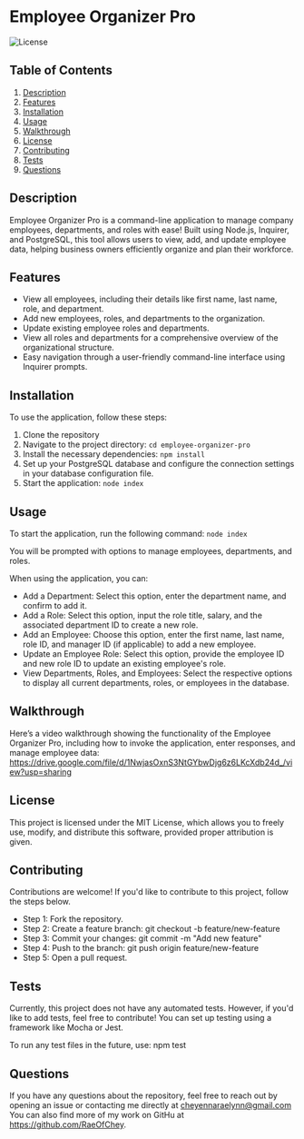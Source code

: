# Employee Organizer Pro

![License](https://img.shields.io/badge/license-MIT-brightgreen.svg)

## Table of Contents
1. [Description](#description)
2. [Features](#features)
3. [Installation](#installation)
4. [Usage](#usage)
5. [Walkthrough](#walkthrough)
6. [License](#license)
7. [Contributing](#contributing)
8. [Tests](#tests)
9. [Questions](#questions)

## Description
Employee Organizer Pro is a command-line application to manage company employees, departments, and roles with ease! Built using Node.js, Inquirer, and PostgreSQL, this tool allows users to view, add, and update employee data, helping business owners efficiently organize and plan their workforce.

## Features
- View all employees, including their details like first name, last name, role, and department.
- Add new employees, roles, and departments to the organization.
- Update existing employee roles and departments.
- View all roles and departments for a comprehensive overview of the organizational structure.
- Easy navigation through a user-friendly command-line interface using Inquirer prompts.

## Installation
To use the application, follow these steps:

1. Clone the repository
2. Navigate to the project directory: `cd employee-organizer-pro`
3. Install the necessary dependencies: `npm install`
4. Set up your PostgreSQL database and configure the connection settings in your database configuration file.
5. Start the application: `node index`

## Usage
To start the application, run the following command: `node index`

You will be prompted with options to manage employees, departments, and roles. 

When using the application, you can:
- Add a Department: Select this option, enter the department name, and confirm to add it.
- Add a Role: Select this option, input the role title, salary, and the associated department ID to create a new role.
- Add an Employee: Choose this option, enter the first name, last name, role ID, and manager ID (if applicable) to add a new employee.
- Update an Employee Role: Select this option, provide the employee ID and new role ID to update an existing employee's role.
- View Departments, Roles, and Employees: Select the respective options to display all current departments, roles, or employees in the database.

## Walkthrough
Here’s a video walkthrough showing the functionality of the Employee Organizer Pro, including how to invoke the application, enter responses, and manage employee data: https://drive.google.com/file/d/1NwjasOxnS3NtGYbwDjg6z6LKcXdb24d_/view?usp=sharing

## License
This project is licensed under the MIT License, which allows you to freely use, modify, and distribute this software, provided proper attribution is given.

## Contributing
Contributions are welcome!  If you'd like to contribute to this project, follow the steps below.

- Step 1: Fork the repository.
- Step 2: Create a feature branch: git checkout -b feature/new-feature
- Step 3: Commit your changes: git commit -m "Add new feature"
- Step 4: Push to the branch: git push origin feature/new-feature
- Step 5: Open a pull request.

## Tests
Currently, this project does not have any automated tests. However, if you'd like to add tests, feel free to contribute! You can set up testing using a framework like Mocha or Jest.

To run any test files in the future, use: npm test

## Questions
If you have any questions about the repository, feel free to reach out by opening an issue or contacting me directly at cheyennaraelynn@gmail.com You can also find more of my work on GitHu at https://github.com/RaeOfChey.
